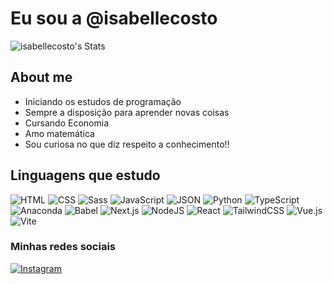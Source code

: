 # Eu sou a @isabellecosto

![isabellecosto's Stats](https://github-readme-stats.vercel.app/api?username=isabellecosto&theme=dracula&show_icons=true&hide_border=false&count_private=true)

## About me
- Iniciando os estudos de programação
- Sempre a disposição para aprender novas coisas
- Cursando Economia
- Amo matemática
- Sou curiosa no que diz respeito a conhecimento!!

## Linguagens que estudo

![HTML](https://img.shields.io/badge/HTML-%23E34F26.svg?logo=html5&logoColor=white)
![CSS](https://img.shields.io/badge/CSS-1572B6?logo=css3&logoColor=fff)
![Sass](https://img.shields.io/badge/Sass-C69?logo=sass&logoColor=fff)
![JavaScript](https://img.shields.io/badge/JavaScript-F7DF1E?logo=javascript&logoColor=000)
![JSON](https://img.shields.io/badge/JSON-000?logo=json&logoColor=fff)
![Python](https://img.shields.io/badge/Python-3776AB?logo=python&logoColor=fff)
![TypeScript](https://img.shields.io/badge/TypeScript-3178C6?logo=typescript&logoColor=fff)
![Anaconda](https://img.shields.io/badge/Anaconda-44A833?logo=anaconda&logoColor=fff)
![Babel](https://img.shields.io/badge/Babel-F9DC3E?logo=babel&logoColor=000)
![Next.js](https://img.shields.io/badge/Next.js-black?logo=next.js&logoColor=white)
![NodeJS](https://img.shields.io/badge/Node.js-6DA55F?logo=node.js&logoColor=white)
![React](https://img.shields.io/badge/React-%2320232a.svg?logo=react&logoColor=%2361DAFB)
![TailwindCSS](https://img.shields.io/badge/Tailwind%20CSS-%2338B2AC.svg?logo=tailwind-css&logoColor=white)
![Vue.js](https://img.shields.io/badge/Vue.js-4FC08D?logo=vuedotjs&logoColor=fff)
![Vite](https://img.shields.io/badge/Vite-646CFF?logo=vite&logoColor=fff)

### Minhas redes sociais

[![Instagram](https://img.shields.io/badge/Instagram-%23E4405F.svg?logo=Instagram&logoColor=white)](https://www.instagram.com/icosoliv/)




